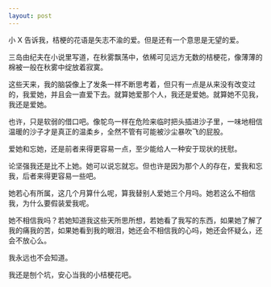 ```yaml
---
layout: post
---
```


小 X 告诉我，桔梗的花语是矢志不渝的爱。但是还有一个意思是无望的爱。

三岛由纪夫在小说里写道，在秋雾飘荡中，依稀可见远方无数的桔梗花，像薄薄的棉被一般在秋雾中绽放着寂寞。

这些天来，我的脑袋像上了发条一样不断思考着，但只有一点是从来没有改变过的，我爱她，并且会一直爱下去。就算她爱那个人，我还是爱她。就算她不见我，我还是爱她。

也许，只是软弱的借口吧。像鸵鸟一样在危险来临时把头插进沙子里，一味地相信温暖的沙子才是真正的温柔乡，全然不管有可能被沙尘暴吹飞的屁股。

爱她和忘她，还是前者来得更容易一点，至少能给人一种安于现状的抚慰。

论坚强我还是比不上她。她可以说忘就忘。但也许是因为那个人的存在，爱我和忘我，后者来得更容易一些吧。

她若心有所属，这几个月算什么呢，算我替别人爱她三个月吗。她若这么不相信我，为什么要假装爱我呢。

她不相信我吗？若她知道我这些天所思所想，若她看了我写的东西，如果她了解了我的痛我的苦，如果她看到我的眼泪，她还会不相信我的心吗，她还会怀疑么，还会不放心么。

我永远也不会知道。

我还是刨个坑，安心当我的小桔梗花吧。
